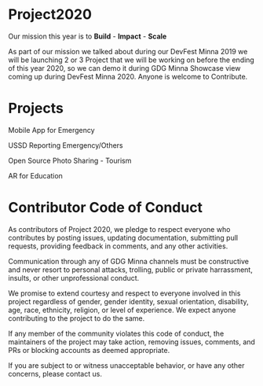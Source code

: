 # Project2020

Our mission this year is to **Build** - **Impact** - **Scale** 
 
As part of our mission we talked about during our DevFest Minna 2019 we will be launching 2 or 3 Project that we will be working on before the ending of this year 2020, so we can demo it during GDG Minna Showcase view coming up during DevFest Minna 2020. Anyone is welcome to Contribute.

# Projects

Mobile App for Emergency

USSD Reporting Emergency/Others
 
Open Source Photo Sharing - Tourism

AR for Education

# Contributor Code of Conduct

As contributors of Project 2020, we pledge to respect everyone who contributes by posting issues, updating documentation, submitting pull requests, providing feedback in comments, and any other activities.

Communication through any of GDG Minna channels must be constructive and never resort to personal attacks, trolling, public or private harrassment, insults, or other unprofessional conduct.

We promise to extend courtesy and respect to everyone involved in this project regardless of gender, gender identity, sexual orientation, disability, age, race, ethnicity, religion, or level of experience. We expect anyone contributing to the project to do the same.

If any member of the community violates this code of conduct, the maintainers of the project may take action, removing issues, comments, and PRs or blocking accounts as deemed appropriate.

If you are subject to or witness unacceptable behavior, or have any other concerns, please contact us.



